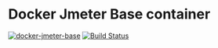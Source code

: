 # Docker Jmeter Base container

[![docker-jmeter-base](https://img.shields.io/badge/spy86-jmeter_base-blue.svg)](https://cloud.docker.com/repository/docker/spy86/jmeter-base) [![Build Status](https://travis-ci.org/spy86/docker-jmeter-base.svg?branch=master)](https://travis-ci.org/spy86/docker-jmeter-base)
